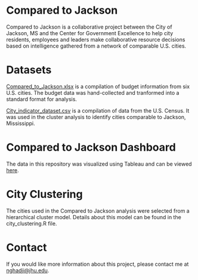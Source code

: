 # Compared to Jackson

Compared to Jackson is a collaborative project between the City of Jackson, MS and the Center for Government Excellence to help city residents, employees and leaders make collaborative resource decisions based on intelligence gathered from a network of comparable U.S. cities.

# Datasets
[Compared_to_Jackson.xlsx](../Jackson/Compared_to_Jackson.xlsx) is a compilation of budget information from six U.S. cities. The budget data was hand-collected and tranformed into a standard format for analysis. 

[City_indicator_dataset.csv](../Jackson/City_indicator_dataset.csv) is a compilation of data from the U.S. Census. It was used in the cluster analysis to identify cities comparable to Jackson, Mississippi. 

# Compared to Jackson Dashboard
The data in this repository was visualized using Tableau and can be viewed [here](http://labs.centerforgov.org/projects/kickstarts/index_jackson.html).

# City Clustering
The cities used in the Compared to Jackson analysis were selected from a hierarchical cluster model. Details about this model can be found in the city_clustering.R file.

# Contact
If you would like more information about this project, please contact me at nghadji@jhu.edu. 
